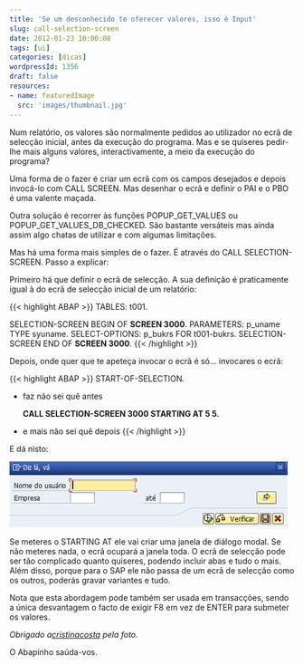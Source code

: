 ```yaml
---
title: 'Se um desconhecido te oferecer valores, isso é Input'
slug: call-selection-screen
date: 2012-01-23 10:00:08
tags: [ui]
categories: [dicas]
wordpressId: 1356
draft: false
resources:
- name: featuredImage
  src: 'images/thumbnail.jpg'
---
```

Num relatório, os valores são normalmente pedidos ao utilizador no ecrã de selecção inicial, antes da execução do programa. Mas e se quiseres pedir-lhe mais alguns valores, interactivamente, a meio da execução do programa?

Uma forma de o fazer é criar um ecrã com os campos desejados e depois invocá-lo com CALL SCREEN. Mas desenhar o ecrã e definir o PAI e o PBO é uma valente maçada.

Outra solução é recorrer às funções POPUP_GET_VALUES ou POPUP_GET_VALUES_DB_CHECKED. São bastante versáteis mas ainda assim algo chatas de utilizar e com algumas limitações.

Mas há uma forma mais simples de o fazer. É através do CALL SELECTION-SCREEN. Passo a explicar:

Primeiro há que definir o ecrã de selecção. A sua definição é praticamente igual à do ecrã de selecção inicial de um relatório:


{{< highlight ABAP >}}
TABLES: t001.

SELECTION-SCREEN BEGIN OF <b>SCREEN 3000</b>.
PARAMETERS: p_uname TYPE syuname.
SELECT-OPTIONS: p_bukrs FOR t001-bukrs.
SELECTION-SCREEN END OF <b>SCREEN 3000</b>.
{{< /highlight >}}

Depois, onde quer que te apeteça invocar o ecrã é só... invocares o ecrã:


{{< highlight ABAP >}}
START-OF-SELECTION.

* faz não sei quê antes

  <b>CALL SELECTION-SCREEN 3000 STARTING AT 5 5.</b>

* e mais não sei quê depois
{{< /highlight >}}

E dá nisto:

![CALL SELECTION-SCREEN][1]

Se meteres o STARTING AT ele vai criar uma janela de diálogo modal. Se não meteres nada, o ecrã ocupará a janela toda. O ecrã de selecção pode ser tão complicado quanto quiseres, podendo incluir abas e tudo o mais. Além disso, porque para o SAP ele não passa de um ecrã de selecção como os outros, poderás gravar variantes e tudo.

Nota que esta abordagem pode também ser usada em transacções, sendo a única desvantagem o facto de exigir F8 em vez de ENTER para submeter os valores.

_Obrigado a[cristinacosta][2] pela foto._

O Abapinho saúda-vos.

   [1]: images/call-selection-screen.png (CALL SELECTION-SCREEN)
   [2]: http://www.flickr.com/photos/cristinacosta/4304968451/
